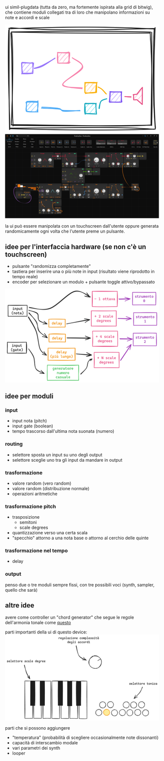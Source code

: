 ui simil-plugdata (tutta da zero, ma fortemente ispirata alla grid di bitwig), che contiene moduli collegati tra di loro che manipolano informazioni su note e accordi e scale

![](../immagini/giovanni_02_ui.excalidraw.png)
![](../immagini/bitwig_grid.png)

la ui può essere manipolata con un touchscreen dall'utente oppure generata randomicamente ogni volta che l'utente preme un pulsante.

## idee per l'interfaccia hardware (se non c'è un touchscreen)
* pulsante "randomizza completamente"
* tastiera per inserire una o più note in input (risultato viene riprodotto in tempo reale)
* encoder per selezionare un modulo + pulsante toggle attivo/bypassato

![](../immagini/giovanni_02_ui_02.excalidraw.png)

## idee per moduli
### input
* input nota (pitch)
* input gate (boolean)
* tempo trascorso dall'ultima nota suonata (numero)

### routing
* selettore sposta un input su uno degli output
* selettore sceglie uno tra gli input da mandare in output

### trasformazione
* valore random (vero random)
* valore random (distribuzione normale)
* operazioni aritmetiche

### trasformazione pitch
* trasposizione
  * semitoni
  * scale degrees
* quantizzazione verso una certa scala
* "specchio" attorno a una nota base o attorno al cerchio delle quinte

### trasformazione nel tempo
* delay

### output
penso due o tre moduli sempre fissi, con tre possibili voci (synth, sampler, quello che sarà)


## altre idee
avere come controller un "chord generator" che segue le regole dell'armonia tonale come [questo][nopia]

parti importanti della ui di questo device:
![](../immagini/giovanni_02_nopia.excalidraw.png)

parti che si possono aggiungere
* "temperatura" (probabilità di scegliere occasionalmente note dissonanti)
* capacità di interscambio modale
* vari parametri dei synth
* looper


[nopia]: https://www.youtube.com/watch?v=Ivuy9QYLFVY&t=223s